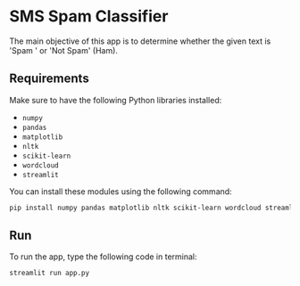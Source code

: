 # SMS Spam Classifier

The main objective of this app is to determine whether the given text is 'Spam ' or 'Not Spam' (Ham).

## Requirements

Make sure to have the following Python libraries installed:

- `numpy`
- `pandas`
- `matplotlib`
- `nltk`
- `scikit-learn`
- `wordcloud`
- `streamlit`

You can install these modules using the following command:
```bash
pip install numpy pandas matplotlib nltk scikit-learn wordcloud streamlit

```

## Run

To run the app, type the following code in terminal:

```bash
streamlit run app.py
```
